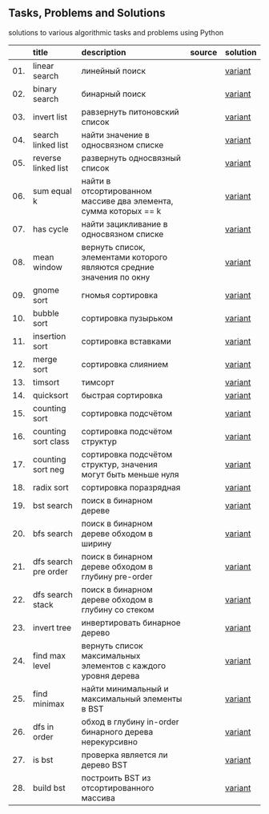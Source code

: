 ## Tasks, Problems and Solutions
solutions to various algorithmic tasks and problems using Python

|    | title | description | source | solution |
| :- | :---- | :---------- | :----- | :------- |
| 01. | linear search | линейный поиск |  | [variant](https://github.com/evgenydarkhanov/algorithms-and-data-structures/blob/68fb1f0739ab9534dadfe3fc378f883b94428930/tasks/01_linear_search.py) |
| 02. | binary search | бинарный поиск |  | [variant](https://github.com/evgenydarkhanov/algorithms-and-data-structures/blob/68fb1f0739ab9534dadfe3fc378f883b94428930/tasks/02_binary_search.py) |
| 03. | invert list | равзернуть питоновский список |  | [variant](https://github.com/evgenydarkhanov/algorithms-and-data-structures/blob/58a1d60b62984656bf7cb80dd811774c49433210/tasks/03_invert_list.py) |
| 04. | search linked list | найти значение в односвязном списке |  | [variant](https://github.com/evgenydarkhanov/algorithms-and-data-structures/blob/58a1d60b62984656bf7cb80dd811774c49433210/tasks/04_search_linked_list.py) |
| 05. | reverse linked list | развернуть односвязный список |  | [variant](https://github.com/evgenydarkhanov/algorithms-and-data-structures/blob/58a1d60b62984656bf7cb80dd811774c49433210/tasks/05_reverse_linked_list.py) |
| 06. | sum equal k | найти в отсортированном массиве два элемента, сумма которых == k |  | [variant](https://github.com/evgenydarkhanov/algorithms-and-data-structures/blob/58a1d60b62984656bf7cb80dd811774c49433210/tasks/06_sum_equal_k.py) |
| 07. | has cycle | найти зацикливание в односвязном списке |  | [variant](https://github.com/evgenydarkhanov/algorithms-and-data-structures/blob/58a1d60b62984656bf7cb80dd811774c49433210/tasks/07_has_cycle.py) |
| 08. | mean window | вернуть список, элементами которого являются средние значения по окну |  | [variant](https://github.com/evgenydarkhanov/algorithms-and-data-structures/blob/58a1d60b62984656bf7cb80dd811774c49433210/tasks/08_mean_window.py) |
| 09. | gnome sort | гномья сортировка |  | [variant](https://github.com/evgenydarkhanov/algorithms-and-data-structures/blob/34599051b82f043f187c93ae43c6d5bf2545d6ea/tasks/09_gnome_sort.py) |
| 10. | bubble sort | сортировка пузырьком |  | [variant](https://github.com/evgenydarkhanov/algorithms-and-data-structures/blob/34599051b82f043f187c93ae43c6d5bf2545d6ea/tasks/10_bubble_sort.py) |
| 11. | insertion sort | сортировка вставками |  | [variant](https://github.com/evgenydarkhanov/algorithms-and-data-structures/blob/34599051b82f043f187c93ae43c6d5bf2545d6ea/tasks/11_insertion_sort.py) |
| 12. | merge sort | сортировка слиянием |  | [variant](https://github.com/evgenydarkhanov/algorithms-and-data-structures/blob/34599051b82f043f187c93ae43c6d5bf2545d6ea/tasks/12_merge_sort.py) |
| 13. | timsort | тимсорт |  | [variant](https://github.com/evgenydarkhanov/algorithms-and-data-structures/blob/7767a40d33e33dbccae5d73b5768e9997230005d/tasks/13_timsort.py) |
| 14. | quicksort | быстрая сортировка |  | [variant](https://github.com/evgenydarkhanov/algorithms-and-data-structures/blob/7767a40d33e33dbccae5d73b5768e9997230005d/tasks/14_quicksort.py) |
| 15. | counting sort | сортировка подсчётом |  | [variant](https://github.com/evgenydarkhanov/algorithms-and-data-structures/blob/982ad1e360af060d4ea88b27e04d179de7d5adeb/tasks/15_counting_sort.py) |
| 16. | counting sort class | сортировка подсчётом структур |  | [variant](https://github.com/evgenydarkhanov/algorithms-and-data-structures/blob/982ad1e360af060d4ea88b27e04d179de7d5adeb/tasks/16_counting_sort_class.py) |
| 17. | counting sort neg | сортировка подсчётом структур, значения могут быть меньше нуля |  | [variant](https://github.com/evgenydarkhanov/algorithms-and-data-structures/blob/982ad1e360af060d4ea88b27e04d179de7d5adeb/tasks/17_counting_sort_neg.py) |
| 18. | radix sort | сортировка поразрядная |  | [variant](https://github.com/evgenydarkhanov/algorithms-and-data-structures/blob/982ad1e360af060d4ea88b27e04d179de7d5adeb/tasks/18_radix_sort.py) |
| 19. | bst search | поиск в бинарном дереве |  | [variant](https://github.com/evgenydarkhanov/algorithms-and-data-structures/blob/8c5a70fce272f6eafb1e0354aeb09f74f4907f95/tasks/19_bst_search.py) |
| 20. | bfs search | поиск в бинарном дереве обходом в ширину |  | [variant](https://github.com/evgenydarkhanov/algorithms-and-data-structures/blob/8c5a70fce272f6eafb1e0354aeb09f74f4907f95/tasks/20_bfs_search.py) |
| 21. | dfs search pre order | поиск в бинарном дереве обходом в глубину pre-order |  | [variant](https://github.com/evgenydarkhanov/algorithms-and-data-structures/blob/8c5a70fce272f6eafb1e0354aeb09f74f4907f95/tasks/21_dfs_search_pre_order.py) |
| 22. | dfs search stack | поиск в бинарном дереве обходом в глубину со стеком |  | [variant](https://github.com/evgenydarkhanov/algorithms-and-data-structures/blob/8c5a70fce272f6eafb1e0354aeb09f74f4907f95/tasks/22_dfs_search_stack.py) |
| 23. | invert tree | инвертировать бинарное дерево |  | [variant](https://github.com/evgenydarkhanov/algorithms-and-data-structures/blob/8c5a70fce272f6eafb1e0354aeb09f74f4907f95/tasks/23_invert_tree.py) |
| 24. | find max level | вернуть список максимальных элементов с каждого уровня дерева |  | [variant](https://github.com/evgenydarkhanov/algorithms-and-data-structures/blob/8c5a70fce272f6eafb1e0354aeb09f74f4907f95/tasks/24_find_max_level.py) |
| 25. | find minimax | найти минимальный и максимальный элементы в BST |  | [variant](https://github.com/evgenydarkhanov/algorithms-and-data-structures/blob/8c5a70fce272f6eafb1e0354aeb09f74f4907f95/tasks/25_find_minimax.py) |
| 26. | dfs in order | обход в глубину in-order бинарного дерева нерекурсивно |  | [variant](https://github.com/evgenydarkhanov/algorithms-and-data-structures/blob/8c5a70fce272f6eafb1e0354aeb09f74f4907f95/tasks/26_dfs_in_order.py) |
| 27. | is bst | проверка является ли дерево BST |  | [variant](https://github.com/evgenydarkhanov/algorithms-and-data-structures/blob/8c5a70fce272f6eafb1e0354aeb09f74f4907f95/tasks/27_is_bst.py) |
| 28. | build bst | построить BST из отсортированного массива |  | [variant](https://github.com/evgenydarkhanov/algorithms-and-data-structures/blob/8c5a70fce272f6eafb1e0354aeb09f74f4907f95/tasks/28_build_bst.py) |
